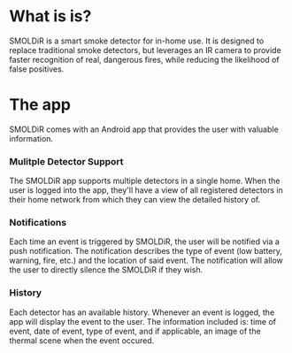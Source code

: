 # What is is?
SMOLDiR is a smart smoke detector for in-home use. It is designed to replace traditional smoke detectors, but leverages an IR camera to provide faster recognition of real, dangerous fires, while reducing the likelihood of false positives.

# The app
SMOLDiR comes with an Android app that provides the user with valuable information. 

### Mulitple Detector Support
The SMOLDiR app supports multiple detectors in a single home. When the user is logged into the app, they'll have a view of all registered detectors in their home network from which they can view the detailed history of.

### Notifications
Each time an event is triggered by SMOLDiR, the user will be notified via a push notification. The notification describes the type of event (low battery, warning, fire, etc.) and the location of said event. The notification will allow the user to directly silence the SMOLDiR if they wish.

### History
Each detector has an available history. Whenever an event is logged, the app will display the event to the user. The information included is: time of event, date of event, type of event, and if applicable, an image of the thermal scene when the event occured.